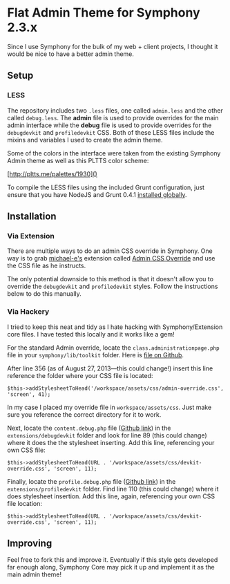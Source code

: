 # Flat Admin Theme for Symphony 2.3.x

Since I use Symphony for the bulk of my web + client projects, I thought it would be nice to have a better admin theme.

## Setup

### LESS

The repository includes two `.less` files, one called `admin.less` and the other called `debug.less`. The **admin** file is used to provide overrides for the main admin interface while the **debug** file is used to provide overrides for the `debugdevkit` and `profiledevkit` CSS. Both of these LESS files include the mixins and variables I used to create the admin theme.

Some of the colors in the interface were taken from the existing Symphony Admin theme as well as this PLTTS color scheme:

[http://pltts.me/palettes/1930]()

To compile the LESS files using the included Grunt configuration, just ensure that you have NodeJS and Grunt 0.4.1 [installed globally](http://gruntjs.com/getting-started).

## Installation

### Via Extension

There are multiple ways to do an admin CSS override in Symphony. One way is to grab [michael-e's](http://symphonyextensions.com/developers/michael-e/) extension called [Admin CSS Override](http://symphonyextensions.com/extensions/admin_css_override/) and use the CSS file as he instructs.

The only potential downside to this method is that it doesn't allow you to override the `debugdevkit` and `profiledevkit` styles. Follow the instructions below to do this manually.

### Via Hackery

I tried to keep this neat and tidy as I hate hacking with Symphony/Extension core files. I have tested this locally and it works like a gem!

For the standard Admin override, locate the `class.administrationpage.php` file in your `symphony/lib/toolkit` folder. Here is [file on Github](https://github.com/symphonycms/symphony-2/blob/master/symphony/lib/toolkit/class.administrationpage.php).

After line 356 (as of August 27, 2013—this could change!) insert this line reference the folder where your CSS file is located:

`$this->addStylesheetToHead('/workspace/assets/css/admin-override.css', 'screen', 41);`

In my case I placed my override file in `workspace/assets/css`. Just make sure you reference the correct directory for it to work.

Next, locate the `content.debug.php` file ([Github link](https://github.com/symphonycms/debugdevkit/blob/master/content/content.debug.php)) in the `extensions/debugdevkit` folder and look for line 89 (this could change) where it does the the stylesheet inserting. Add this line, referencing your own CSS file:

`$this->addStylesheetToHead(URL . '/workspace/assets/css/devkit-override.css', 'screen', 11);`

Finally, locate the `profile.debug.php` file ([Github link](https://github.com/symphonycms/profiledevkit/blob/master/content/content.profile.php)) in the `extensions/profiledevkit` folder. Find line 110 (this could change) where it does stylesheet insertion. Add this line, again, referencing your own CSS file location:

`$this->addStylesheetToHead(URL . '/workspace/assets/css/devkit-override.css', 'screen', 11);`

## Improving

Feel free to fork this and improve it. Eventually if this style gets developed far enough along, Symphony Core may pick it up and implement it as the main admin theme!

